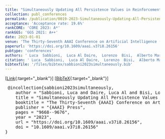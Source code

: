 ```yaml
---
title: "Simultaneously Updating All Persistence Values in Reinforcement Learning"
collection: publ_conferences
permalink: /publication/0019-2023-Simultaneously-Updating-All-Persistence-Values-in-Reinforcement-Learning
acceptance: 'Acceptance rate: 19.6%'
rankCORE: 'CORE 2023: A*'
rankGGS: 'GGS 2021: A++'
date: 2023-01-01
venue: 'The Thirty-Seventh AAAI Conference on Artificial Intelligence (AAAI)'
paperurl: 'https://doi.org/10.1609/aaai.v37i8.26156'
pubtype: 'conferences'
authors: ' Luca  Sabbioni,  Luca Al Daire,  Lorenzo  Bisi,  Alberto Maria Metelli, and  Marcello  Restelli'
citation: ' Luca  Sabbioni,  Luca Al Daire,  Lorenzo  Bisi,  Alberto Maria Metelli, and  Marcello  Restelli&quot;Simultaneously Updating All Persistence Values in Reinforcement Learning.&quot; The Thirty-Seventh AAAI Conference on Artificial Intelligence (AAAI), 2023'
bibtexfile: '/files/bibtex/sabbioni2023simultaneously.bib'
---
```

 [[Link](https://doi.org/10.1609/aaai.v37i8.26156){:target="_blank"}] [[BibTeX](/files/bibtex/sabbioni2023simultaneously.bib){:target="_blank"}] 
<pre> @incollection{sabbioni2023simultaneously,
    author = "Sabbioni, Luca and Daire, Luca Al and Bisi, Lorenzo and Metelli, Alberto Maria and Restelli, Marcello",
    title = "Simultaneously Updating All Persistence Values in Reinforcement Learning",
    booktitle = "The Thirty-Seventh {AAAI} Conference on Artificial Intelligence ({AAAI})",
    publisher = "{AAAI} Press",
    pages = "9668--9676",
    year = "2023",
    url = "https://doi.org/10.1609/aaai.v37i8.26156",
    doi = "10.1609/aaai.v37i8.26156"
} </pre>
